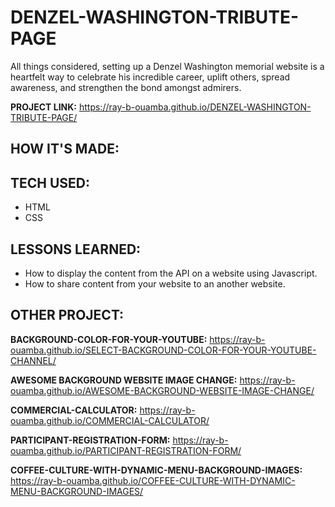 # DENZEL-WASHINGTON-TRIBUTE-PAGE

All things considered, setting up a Denzel Washington memorial website is a heartfelt way to celebrate his incredible career, uplift others, spread awareness, and strengthen the bond amongst admirers.

**PROJECT LINK:**  https://ray-b-ouamba.github.io/DENZEL-WASHINGTON-TRIBUTE-PAGE/

## HOW IT'S MADE:
## TECH USED:
* HTML
* CSS

## LESSONS LEARNED:
* How to display the content from the API on a website using Javascript.
* How to share content from your website to an another website.

## OTHER PROJECT:
**BACKGROUND-COLOR-FOR-YOUR-YOUTUBE:**
https://ray-b-ouamba.github.io/SELECT-BACKGROUND-COLOR-FOR-YOUR-YOUTUBE-CHANNEL/

**AWESOME BACKGROUND WEBSITE IMAGE CHANGE:**
https://ray-b-ouamba.github.io/AWESOME-BACKGROUND-WEBSITE-IMAGE-CHANGE/

**COMMERCIAL-CALCULATOR:** https://ray-b-ouamba.github.io/COMMERCIAL-CALCULATOR/

**PARTICIPANT-REGISTRATION-FORM:** https://ray-b-ouamba.github.io/PARTICIPANT-REGISTRATION-FORM/

**COFFEE-CULTURE-WITH-DYNAMIC-MENU-BACKGROUND-IMAGES:** https://ray-b-ouamba.github.io/COFFEE-CULTURE-WITH-DYNAMIC-MENU-BACKGROUND-IMAGES/
